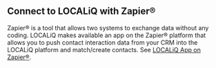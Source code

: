 ## Connect to LOCALiQ with Zapier®

Zapier® is a tool that allows two systems to exchange data without any coding. LOCALiQ makes available an app on the Zapier® platform that allows you to push contact interaction data from your CRM into the LOCALiQ platform and match/create contacts. 
See [LOCALiQ App on Zapier®](#zapier).
